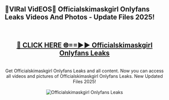 <h2>🔴VIRal VidEOS🔴 Officialskimaskgirl Onlyfans Leaks Videos And Photos - Update Files 2025!</h2>
<br>
<div align="center">
<h2><a href="https://virallinks.top/odZfE0" rel="nofollow">🔴 CLICK HERE 🌐==►► Officialskimaskgirl Onlyfans Leaks</a></h2>
<br>
Get Officialskimaskgirl Onlyfans Leaks and all content. Now you can access all videos and pictures of Officialskimaskgirl Onlyfans Leaks. New Updated Files 2025!
<br>
<br>
<a href="https://virallinks.top/odZfE0" rel="nofollow" data-target="animated-image.originalLink"><img src="https://i.imgur.com/dJHk4Zq.gif)" alt="Officialskimaskgirl Onlyfans Leaks" style="max-width: 100%; display: inline-block;" data-target="animated-image.originalImage"></a>
</div>
<br>
